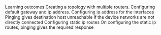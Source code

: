 Learning outcomes
Creating a topology with multiple routers.
Configuring default gateway and ip address.
Configuring ip address for the interfaces
Pinging gives destination host unreachable if the device networks are not directly connected
Configuring static ip routes
On configuring the static ip routes, pinging gives the required response
